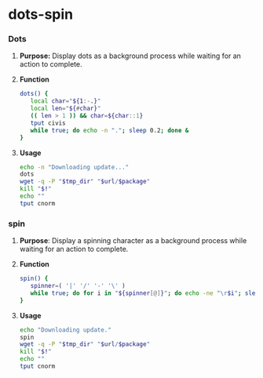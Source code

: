 # dots-spin

### Dots

1.  **Purpose:** Display dots as a background process while waiting for an action to complete.

2. **Function**

   ```bash
   dots() {
      local char="${1:-.}"
      local len="${#char}"
      (( len > 1 )) && char=${char::1}
      tput civis
      while true; do echo -n "."; sleep 0.2; done &
   }
   ```

3. **Usage**

   ```bash
   echo -n "Downloading update..."
   dots
   wget -q -P "$tmp_dir" "$url/$package"
   kill "$!"
   echo ""
   tput cnorm
   ```

### spin

1. **Purpose**: Display a spinning character as a background process while waiting for an action to complete.

2. **Function**

   ```bash
   spin() {
      spinner=( '|' '/' '-' '\' )
      while true; do for i in "${spinner[@]}"; do echo -ne "\r$i"; sleep 0.2; done; done &
   }
   ```

3. **Usage**

   ```bash
   echo "Downloading update."
   spin
   wget -q -P "$tmp_dir" "$url/$package"
   kill "$!"
   echo ""
   tput cnorm
  ```
